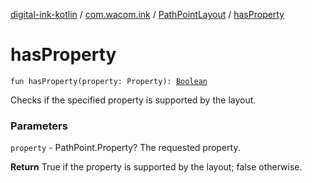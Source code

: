 [digital-ink-kotlin](../../index.md) / [com.wacom.ink](../index.md) / [PathPointLayout](index.md) / [hasProperty](./has-property.md)

# hasProperty

`fun hasProperty(property: Property): `[`Boolean`](https://kotlinlang.org/api/latest/jvm/stdlib/kotlin/-boolean/index.html)

Checks if the specified property is supported by the layout.

### Parameters

`property` - PathPoint.Property? The requested property.

**Return**
True if the property is supported by the layout; false otherwise.

